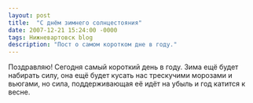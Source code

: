 ```yaml
---
layout: post
title:  "С днём зимнего солнцестояния"
date: 2007-12-21 15:24:00 -0000
tags: Нижневартовск blog
description: "Пост о самом коротком дне в году."
---
```


Поздравляю! Сегодня самый короткий день в году. Зима ещё будет набирать силу, она ещё будет кусать нас трескучими морозами и вьюгами, но сила, поддерживающая её идёт на убыль и год катится к весне.